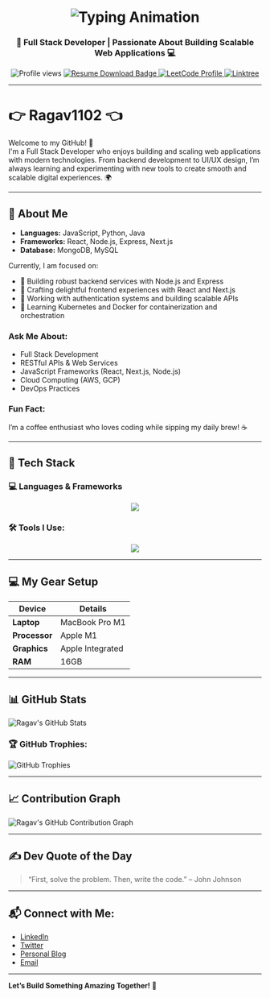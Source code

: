 <h1 align="center">
  <img src="https://readme-typing-svg.herokuapp.com?font=Fira+Code&size=25&pause=1000&center=true&vCenter=true&width=500&lines=Hi+I'm+RAGAVAN+R+V!;Full+Stack+Developer;App+Developer" alt="Typing Animation" />
</h1>

<h3 align="center">
  <strong>🚀 Full Stack Developer | Passionate About Building Scalable Web Applications 💻</strong>
</h3>
<p align="center">
  <img src="https://komarev.com/ghpvc/?username=Ragav1102&style=flat-square&color=blue" alt="Profile views" />
 <a href="https://drive.google.com/file/d/1WnuCwrAhah4VG6wFr6GnvUO-lgzZ9ePI/view?usp=drive_link" target="_blank" rel="noopener noreferrer" aria-label="Download Resume from Google Drive">
  <img src="https://img.shields.io/badge/Resume-Download-informational?style=flat-square&logo=readthedocs&color=orange" alt="Resume Download Badge" />
</a>

  <a href="https://leetcode.com/u/rraja859887/" target="_blank">
    <img src="https://img.shields.io/badge/LeetCode-Progress-yellow?style=flat-square&logo=leetcode" alt="LeetCode Profile" />
  </a>
  <a href="https://linktr.ee/Ragavan_R_V" target="_blank">
    <img src="https://img.shields.io/badge/Linktree-Connect-green?style=flat-square&logo=linktree" alt="Linktree" />
  </a>
</p>


---
# 👉 Ragav1102 👈

Welcome to my GitHub! 👋  
I'm a Full Stack Developer who enjoys building and scaling web applications with modern technologies. From backend development to UI/UX design, I’m always learning and experimenting with new tools to create smooth and scalable digital experiences. 🌍

---

## 🧠 About Me                     
- **Languages:** JavaScript, Python, Java
- **Frameworks:** React, Node.js, Express, Next.js                                              
- **Database:** MongoDB, MySQL

Currently, I am focused on:
- 🚀 Building robust backend services with Node.js and Express
- 🎨 Crafting delightful frontend experiences with React and Next.js
- 🔐 Working with authentication systems and building scalable APIs
- 🌱 Learning Kubernetes and Docker for containerization and orchestration

### Ask Me About:
- Full Stack Development
- RESTful APIs & Web Services
- JavaScript Frameworks (React, Next.js, Node.js)
- Cloud Computing (AWS, GCP)
- DevOps Practices

### Fun Fact:
I’m a coffee enthusiast who loves coding while sipping my daily brew! ☕️

---

## 🧰 Tech Stack

### 💻 Languages & Frameworks
<p align="center">
  <img src="https://skillicons.dev/icons?i=html,css,js,react,mongodb,bootstrap,c,java,python" />
</p>

### 🛠️ Tools I Use:
<p align="center">
  <img src="https://skillicons.dev/icons?i=git,github,vscode,eclipse,figma,photoshop,postman,flutterflow" />
</p>

---

## 💻 My Gear Setup

| **Device**           | **Details**                      |
| -------------------- | --------------------------------- |
| **Laptop**           | MacBook Pro M1                   |
| **Processor**        | Apple M1                         |
| **Graphics**         | Apple Integrated                  |
| **RAM**              | 16GB                             |

---

## 📊 GitHub Stats

![Ragav's GitHub Stats](https://github-readme-stats.vercel.app/api?username=Ragav1102&show_icons=true&hide_title=true&hide=prs&count_private=true&theme=radical)

### 🏆 GitHub Trophies:
![GitHub Trophies](https://github-profile-trophy.vercel.app/?username=Ragav1102)

---

## 📈 Contribution Graph

![Ragav's GitHub Contribution Graph](https://github-readme-streak-stats.herokuapp.com/?user=Ragav1102)

---

## ✍️ Dev Quote of the Day

> “First, solve the problem. Then, write the code.” – John Johnson

---

## 📬 Connect with Me:
- [LinkedIn](https://www.linkedin.com/in/ragavan-r-v-33a0b826a/)
- [Twitter](https://twitter.com/ragav1102)
- [Personal Blog](https://ragav1102.dev)
- [Email](mailto:ragavanrv13@gmail.com)

---

**Let’s Build Something Amazing Together!** 🚀
